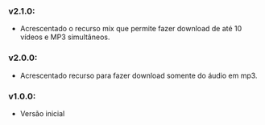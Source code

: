 ### v2.1.0:

- Acrescentado o recurso mix que permite fazer download de até 10 vídeos e MP3 simultâneos.

### v2.0.0:

- Acrescentado recurso para fazer download somente do áudio em mp3.

### v1.0.0:

- Versão inicial

